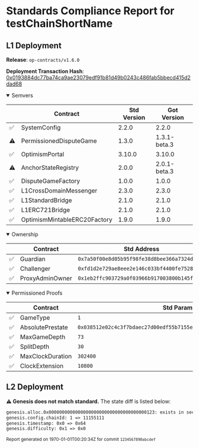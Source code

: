# Standards Compliance Report for testChainShortName

## L1 Deployment

**Release**: `op-contracts/v1.6.0`

**Deployment Transaction Hash**: [0x0193884dc77ba74ca9ae23079edf91b81d49b0243c486fab5bbecd415d2dad68](https://sepolia.etherscan.io/tx/0x0193884dc77ba74ca9ae23079edf91b81d49b0243c486fab5bbecd415d2dad68)

<details open>

<summary>Semvers</summary>

| | Contract | Std Version | Got Version |
|---|----------|-------------|-------------|
| ✅ | SystemConfig | 2.2.0 | 2.2.0 |
| ⚠️ | PermissionedDisputeGame | 1.3.0 | 1.3.1-beta.3 |
| ✅ | OptimismPortal | 3.10.0 | 3.10.0 |
| ⚠️ | AnchorStateRegistry | 2.0.0 | 2.0.1-beta.3 |
| ✅ | DisputeGameFactory | 1.0.0 | 1.0.0 |
| ✅ | L1CrossDomainMessenger | 2.3.0 | 2.3.0 |
| ✅ | L1StandardBridge | 2.1.0 | 2.1.0 |
| ✅ | L1ERC721Bridge | 2.1.0 | 2.1.0 |
| ✅ | OptimismMintableERC20Factory | 1.9.0 | 1.9.0 |

</details>

<details open>

<summary>Ownership</summary>

| | Contract | Std Address | Got Address |
|---|----------|-------------|-------------|
| ✅ | Guardian | `0x7a50f00e8d05b95f98fe38d8bee366a7324dcf7e` | `0x7a50f00e8D05b95F98fE38d8BeE366a7324dCf7E` |
| ✅ | Challenger | `0xfd1d2e729ae8eee2e146c033bf4400fe75284301` | `0xfd1D2e729aE8eEe2E146c033bf4400fE75284301` |
| ✅ | ProxyAdminOwner | `0x1eb2ffc903729a0f03966b917003800b145f56e2` | `0x1Eb2fFc903729a0F03966B917003800b145F56E2` |

</details>

<details open>

<summary>Permissioned Proofs</summary>

| | Contract           | Std Param                                    | Got Param                                    |
|---|-------------------|----------------------------------------------|----------------------------------------------|
| ✅ | GameType | `1` | `1` |
| ✅ | AbsolutePrestate | `0x038512e02c4c3f7bdaec27d00edf55b7155e0905301e1a88083e4e0a6764d54c` | `0x038512e02c4c3f7bdaec27d00edf55b7155e0905301e1a88083e4e0a6764d54c` |
| ✅ | MaxGameDepth | `73` | `73` |
| ✅ | SplitDepth | `30` | `30` |
| ✅ | MaxClockDuration | `302400` | `302400` |
| ✅ | ClockExtension | `10800` | `10800` |

</details>

## L2 Deployment

**⚠️ Genesis does not match standard.** The state diff is listed below:

```diff
genesis.alloc.0x0000000000000000000000000000000000000123: exists in second map but not in first (value: map[balance:0x64 code:0x010203 nonce:0x1 storage:map[0x456:0x789]])
genesis.config.chainId: 1 => 11155111
genesis.timestamp: 0x0 => 0x64
genesis.difficulty: 0x1 => 0x0
```

<small>Report generated on 1970-01-01T00:20:34Z for commit `1234567890abcdef`</small>

<!--- Report Magic V1 -->
